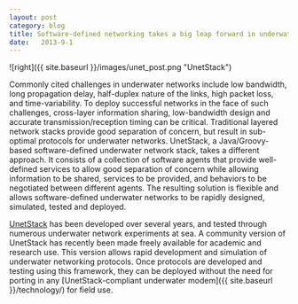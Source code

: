 ```yaml
---
layout: post
category: blog
title: Software-defined networking takes a big leap forward in underwater communications
date:   2013-9-1
---
```


![right]({{ site.baseurl }}/images/unet_post.png "UnetStack")

Commonly cited challenges in underwater networks include low bandwidth,
long propagation delay, half-duplex nature of the links, high packet
loss, and time-variability. To deploy successful networks in the face of
such challenges, cross-layer information sharing, low-bandwidth design
and accurate transmission/reception timing can be critical. Traditional
layered network stacks provide good separation of concern, but result in
sub-optimal protocols for underwater networks. UnetStack, a
Java/Groovy-based software-defined underwater network stack, takes a
different approach.  It consists of a collection of software agents that
provide well-defined services to allow good separation of concern while
allowing information to be shared, services to be provided, and
behaviors to be negotiated between different agents. The resulting
solution is flexible and allows software-defined underwater networks to
be rapidly designed, simulated, tested and deployed. 

<a href="http://www.unetstack.net/doc/html/index.html" target="_blank">UnetStack</a> has been developed over several years, and tested through
numerous underwater network experiments at sea.  A community version of
UnetStack has recently been made freely available for academic and
research use.  This version allows rapid development and simulation of
underwater networking protocols.  Once protocols are developed and
testing using this framework, they can be deployed without the need for
porting in any [UnetStack-compliant underwater modem]({{ site.baseurl }}/technology/) for field use.